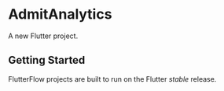 # AdmitAnalytics

A new Flutter project.

## Getting Started

FlutterFlow projects are built to run on the Flutter _stable_ release.
